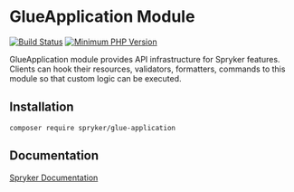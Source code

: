 # GlueApplication Module

[![Build Status](https://travis-ci.org/spryker/glue-application.svg)](https://travis-ci.org/spryker/glue-application)
[![Minimum PHP Version](https://img.shields.io/badge/php-%3E%3D%207.2-8892BF.svg)](https://php.net/)

GlueApplication module provides API infrastructure for Spryker features. Clients can hook their resources, validators, formatters, commands to this module so that custom logic can be executed. 
## Installation

```
composer require spryker/glue-application
```

## Documentation

[Spryker Documentation](https://academy.spryker.com/developing_with_spryker/module_guide/modules.html)
